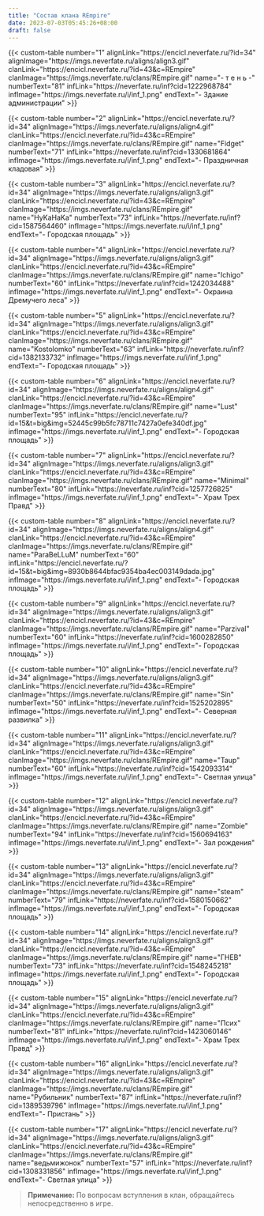 ```yaml
---
title: "Состав клана REmpire"
date: 2023-07-03T05:45:26+08:00
draft: false
---
```


<style>
 a {
  text-decoration: none;
}
 a:hover {
    border:none;
 }
</style>

{{< custom-table number="1" alignLink="https://encicl.neverfate.ru/?id=34" alignImage="https://imgs.neverfate.ru/aligns/align3.gif" clanLink="https://encicl.neverfate.ru/?id=43&c=REmpire" clanImage="https://imgs.neverfate.ru/clans/REmpire.gif" name="- т е н ь -" numberText="81" infLink="https://neverfate.ru/inf?cid=1222968784" infImage="https://imgs.neverfate.ru/i/inf_1.png" endText="- Здание администрации" >}}

{{< custom-table number="2" alignLink="https://encicl.neverfate.ru/?id=34" alignImage="https://imgs.neverfate.ru/aligns/align4.gif" clanLink="https://encicl.neverfate.ru/?id=43&c=REmpire" clanImage="https://imgs.neverfate.ru/clans/REmpire.gif" name="Fidget" numberText="71" infLink="https://neverfate.ru/inf?cid=1330681864" infImage="https://imgs.neverfate.ru/i/inf_1.png" endText="- Праздничная кладовая" >}}

{{< custom-table number="3" alignLink="https://encicl.neverfate.ru/?id=34" alignImage="https://imgs.neverfate.ru/aligns/align3.gif" clanLink="https://encicl.neverfate.ru/?id=43&c=REmpire" clanImage="https://imgs.neverfate.ru/clans/REmpire.gif" name="HyKaHaKa" numberText="73" infLink="https://neverfate.ru/inf?cid=1587564460" infImage="https://imgs.neverfate.ru/i/inf_1.png" endText="- Городская площадь" >}}

{{< custom-table number="4" alignLink="https://encicl.neverfate.ru/?id=34" alignImage="https://imgs.neverfate.ru/aligns/align3.gif" clanLink="https://encicl.neverfate.ru/?id=43&c=REmpire" clanImage="https://imgs.neverfate.ru/clans/REmpire.gif" name="Ichigo" numberText="60" infLink="https://neverfate.ru/inf?cid=1242034488" infImage="https://imgs.neverfate.ru/i/inf_1.png" endText="- Окраина Дремучего леса" >}}

{{< custom-table number="5" alignLink="https://encicl.neverfate.ru/?id=34" alignImage="https://imgs.neverfate.ru/aligns/align3.gif" clanLink="https://encicl.neverfate.ru/?id=43&c=REmpire" clanImage="https://imgs.neverfate.ru/clans/REmpire.gif" name="Kostolomko" numberText="63" infLink="https://neverfate.ru/inf?cid=1382133732" infImage="https://imgs.neverfate.ru/i/inf_1.png" endText="- Городская площадь" >}}

{{< custom-table number="6" alignLink="https://encicl.neverfate.ru/?id=34" alignImage="https://imgs.neverfate.ru/aligns/align4.gif" clanLink="https://encicl.neverfate.ru/?id=43&c=REmpire" clanImage="https://imgs.neverfate.ru/clans/REmpire.gif" name="Lust" numberText="95" infLink="https://encicl.neverfate.ru/?id=15&t=big&img=52445c99b5fc78711c7427a0efe340df.jpg" infImage="https://imgs.neverfate.ru/i/inf_1.png" endText="- Городская площадь" >}}

{{< custom-table number="7" alignLink="https://encicl.neverfate.ru/?id=34" alignImage="https://imgs.neverfate.ru/aligns/align3.gif" clanLink="https://encicl.neverfate.ru/?id=43&c=REmpire" clanImage="https://imgs.neverfate.ru/clans/REmpire.gif" name="Minimal" numberText="80" infLink="https://neverfate.ru/inf?cid=1257726825" infImage="https://imgs.neverfate.ru/i/inf_1.png" endText="- Храм Трех Правд" >}}

{{< custom-table number="8" alignLink="https://encicl.neverfate.ru/?id=34" alignImage="https://imgs.neverfate.ru/aligns/align4.gif" clanLink="https://encicl.neverfate.ru/?id=43&c=REmpire" clanImage="https://imgs.neverfate.ru/clans/REmpire.gif" name="ParaBeLLuM" numberText="60" infLink="https://encicl.neverfate.ru/?id=15&t=big&img=8930b8644bfac9354ba4ec003149dada.jpg" infImage="https://imgs.neverfate.ru/i/inf_1.png" endText="- Городская площадь" >}}

{{< custom-table number="9" alignLink="https://encicl.neverfate.ru/?id=34" alignImage="https://imgs.neverfate.ru/aligns/align3.gif" clanLink="https://encicl.neverfate.ru/?id=43&c=REmpire" clanImage="https://imgs.neverfate.ru/clans/REmpire.gif" name="Parzival" numberText="60" infLink="https://neverfate.ru/inf?cid=1600282850" infImage="https://imgs.neverfate.ru/i/inf_1.png" endText="- Городская площадь" >}}

{{< custom-table number="10" alignLink="https://encicl.neverfate.ru/?id=34" alignImage="https://imgs.neverfate.ru/aligns/align3.gif" clanLink="https://encicl.neverfate.ru/?id=43&c=REmpire" clanImage="https://imgs.neverfate.ru/clans/REmpire.gif" name="Sin" numberText="50" infLink="https://neverfate.ru/inf?cid=1525202895" infImage="https://imgs.neverfate.ru/i/inf_1.png" endText="- Северная развилка" >}}

{{< custom-table number="11" alignLink="https://encicl.neverfate.ru/?id=34" alignImage="https://imgs.neverfate.ru/aligns/align3.gif" clanLink="https://encicl.neverfate.ru/?id=43&c=REmpire" clanImage="https://imgs.neverfate.ru/clans/REmpire.gif" name="Taup" numberText="60" infLink="https://neverfate.ru/inf?cid=1542093314" infImage="https://imgs.neverfate.ru/i/inf_1.png" endText="- Светлая улица" >}}

{{< custom-table number="12" alignLink="https://encicl.neverfate.ru/?id=34" alignImage="https://imgs.neverfate.ru/aligns/align3.gif" clanLink="https://encicl.neverfate.ru/?id=43&c=REmpire" clanImage="https://imgs.neverfate.ru/clans/REmpire.gif" name="Zombie" numberText="94" infLink="https://neverfate.ru/inf?cid=1560694163" infImage="https://imgs.neverfate.ru/i/inf_1.png" endText="- Зал рождения" >}}

{{< custom-table number="13" alignLink="https://encicl.neverfate.ru/?id=34" alignImage="https://imgs.neverfate.ru/aligns/align3.gif" clanLink="https://encicl.neverfate.ru/?id=43&c=REmpire" clanImage="https://imgs.neverfate.ru/clans/REmpire.gif" name="steam" numberText="79" infLink="https://neverfate.ru/inf?cid=1580150662" infImage="https://imgs.neverfate.ru/i/inf_1.png" endText="- Городская площадь" >}}

{{< custom-table number="14" alignLink="https://encicl.neverfate.ru/?id=34" alignImage="https://imgs.neverfate.ru/aligns/align3.gif" clanLink="https://encicl.neverfate.ru/?id=43&c=REmpire" clanImage="https://imgs.neverfate.ru/clans/REmpire.gif" name="ГНЕВ" numberText="73" infLink="https://neverfate.ru/inf?cid=1548245218" infImage="https://imgs.neverfate.ru/i/inf_1.png" endText="- Городская площадь" >}}

{{< custom-table number="15" alignLink="https://encicl.neverfate.ru/?id=34" alignImage="https://imgs.neverfate.ru/aligns/align3.gif" clanLink="https://encicl.neverfate.ru/?id=43&c=REmpire" clanImage="https://imgs.neverfate.ru/clans/REmpire.gif" name="Псих" numberText="81" infLink="https://neverfate.ru/inf?cid=1423060146" infImage="https://imgs.neverfate.ru/i/inf_1.png" endText="- Храм Трех Правд" >}}

{{< custom-table number="16" alignLink="https://encicl.neverfate.ru/?id=34" alignImage="https://imgs.neverfate.ru/aligns/align3.gif" clanLink="https://encicl.neverfate.ru/?id=43&c=REmpire" clanImage="https://imgs.neverfate.ru/clans/REmpire.gif" name="Рубильник" numberText="87" infLink="https://neverfate.ru/inf?cid=1389539796" infImage="https://imgs.neverfate.ru/i/inf_1.png" endText="- Пристань" >}}

{{< custom-table number="17" alignLink="https://encicl.neverfate.ru/?id=34" alignImage="https://imgs.neverfate.ru/aligns/align3.gif" clanLink="https://encicl.neverfate.ru/?id=43&c=REmpire" clanImage="https://imgs.neverfate.ru/clans/REmpire.gif" name="ведьмижонок" numberText="57" infLink="https://neverfate.ru/inf?cid=1308331856" infImage="https://imgs.neverfate.ru/i/inf_1.png" endText="- Светлая улица" >}}






> **Примечание:** По вопросам вступления в клан, обращайтесь непосредственно в игре.

